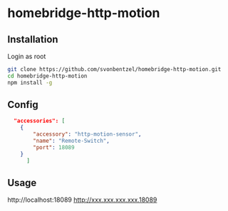 # homebridge-http-motion

## Installation
Login as root
```bash
git clone https://github.com/svonbentzel/homebridge-http-motion.git
cd homebridge-http-motion
npm install -g
```

## Config
```json
  "accessories": [
    {
        "accessory": "http-motion-sensor",
        "name": "Remote-Switch",
        "port": 18089          
    }
      ]
```
## Usage
http://localhost:18089
http://xxx.xxx.xxx.xxx.18089







 
